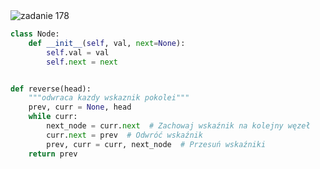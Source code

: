 <picture>
  <source srcset="../../srt/zbior_zadan/178.png" media="(prefers-color-scheme: light)">
  <source srcset="../../srt/zbior_zadan/black_178.png" media="(prefers-color-scheme: dark)">
  <img src="../../srt/zbior_zadan/black_178.png" alt="zadanie 178">
</picture>

```python
class Node:
    def __init__(self, val, next=None):
        self.val = val
        self.next = next


def reverse(head):
    """odwraca kazdy wskaznik pokolei"""
    prev, curr = None, head
    while curr:
        next_node = curr.next  # Zachowaj wskaźnik na kolejny węzeł
        curr.next = prev  # Odwróć wskaźnik
        prev, curr = curr, next_node  # Przesuń wskaźniki
    return prev
```